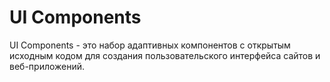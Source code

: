 # UI Components
UI Components - это набор адаптивных компонентов с открытым исходным кодом для создания пользовательского интерфейса сайтов и веб-приложений.
